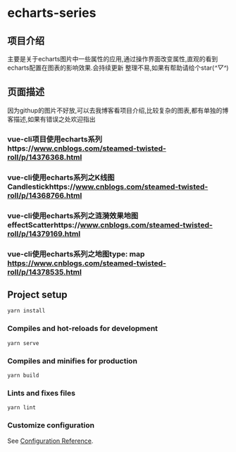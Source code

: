 # echarts-series
## 项目介绍
主要是关于echarts图片中一些属性的应用,通过操作界面改变属性,直观的看到echarts配置在图表的影响效果.会持续更新
整理不易,如果有帮助请给个star(*^▽^*)
## 页面描述
因为githup的图片不好放,可以去我博客看项目介绍,比较复杂的图表,都有单独的博客描述,如果有错误之处欢迎指出
### vue-cli项目使用echarts系列https://www.cnblogs.com/steamed-twisted-roll/p/14376368.html
### vue-cli使用echarts系列之K线图Candlestickhttps://www.cnblogs.com/steamed-twisted-roll/p/14368766.html
### vue-cli使用echarts系列之涟漪效果地图effectScatterhttps://www.cnblogs.com/steamed-twisted-roll/p/14379169.html
### vue-cli使用echarts系列之地图type: map https://www.cnblogs.com/steamed-twisted-roll/p/14378535.html
## Project setup
```
yarn install
```

### Compiles and hot-reloads for development
```
yarn serve
```

### Compiles and minifies for production
```
yarn build
```

### Lints and fixes files
```
yarn lint
```

### Customize configuration
See [Configuration Reference](https://cli.vuejs.org/config/).
